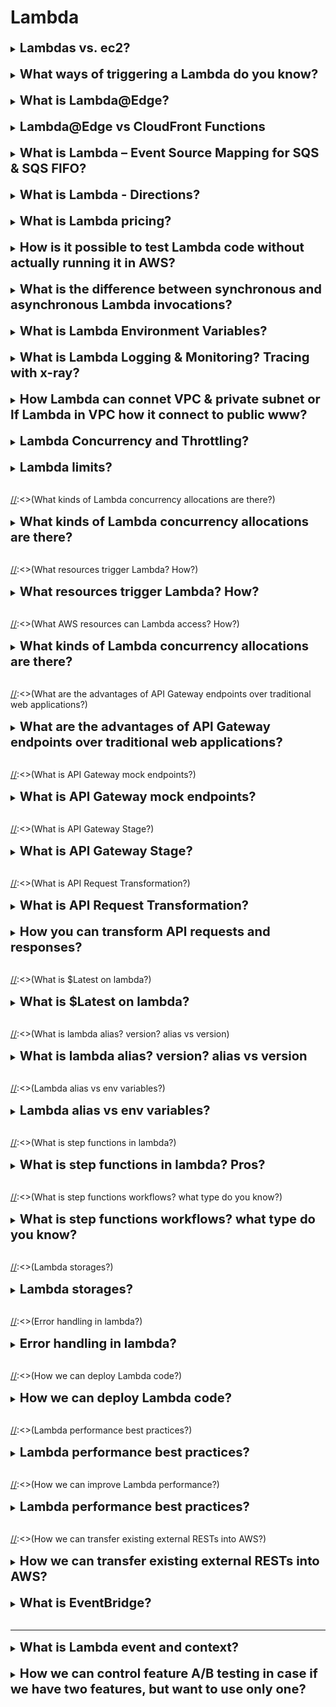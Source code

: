 <h1> Lambda </h1>

[//]:# (Lambdas vs. ec2)

<details>
    <summary>
        <b><big><big>
            Lambdas vs. ec2?
        </big></big></b>
    </summary>

Virtual functions - no servers to manage!
- Time limited - short executions
- Run on demand (lambda runs only when needed)
- Scaling is automated!
  (If necessary, you can configure automatic scalability)
- Integration with the entire range of AWS services.
- Integrated with many programming languages
- Easy monitoring using AWS CloudWatch.
- Easily get more resources for each feature (up to 10GB RAM!)
- Increasing RAM will also improve CPU and network performance!

</details>
<br>

[//]:# (What ways of triggering a Lambda do you know?)

<details>
    <summary>
        <b><big><big>
            What ways of triggering a Lambda do you know?
        </big></big></b>
    </summary>

Lambda functions can be activated in different ways:
- HTTP request
  (In this case, an HTTP request may contain several value headers.
  To do this, configure APL (application load balancer) which will convert
  ...?name=one&name=two --> {"name":["one,"two"]})
- uploading a new document to S3 (action, loading a specific file by mask, etc.)
- scheduled task (using EventBridge (for example once a minute))
- AWS Kinesis data stream
- Event Source Mapping for SQS & SQS FIFO
- notification from AWS SNS

</details>  
<br>

[//]:# (What is Lambda@Edge?)

<details>
    <summary>
        <b><big><big>
            What is Lambda@Edge?
        </big></big></b>
    </summary>

Lambda@Edge is a feature of Amazon CloudFront that allows you 
to run code closer to users of your application, 
which improves performance and reduces latency. 
It’s an extension of AWS Lambda that lets you deploy Python and Node.js 
functions at Amazon CloudFront edge locations.

- You can customize the content that your CloudFront distribution delivers 
to your end users.
- It allows you to run your code in response to events generated 
by the Amazon CloudFront content delivery network (CDN).
- You don’t have to provision or manage infrastructure in multiple locations 
around the world.
- It can automatically scale and run your code at AWS locations around the world.
- It supports a limited set of runtimes and features.

**Lambda@Edge can be used for various purposes such as website security,
real-time image transformation, intelligent bot mitigation,
search engine optimization, and more.**

For example, you can trigger a Lambda function 
to add HTTP security headers on all origin responses without 
having to modify your application code on your origin.

</details>
<br>

[//]:# (Lambda@Edge vs CloudFront Functions?)

<details>
    <summary>
        <b><big><big>
            Lambda@Edge vs CloudFront Functions
        </big></big></b>
    </summary>

In summary, CloudFront Functions are ideal for lightweight, 
short-running functions and are executed at the edge locations closest to the user. 

They are more suitable for simple request transformations. 
On the other hand, Lambda@Edge functions are more suitable 
for compute-intensive workloads and provide more features 
along with an increased execution time capability. 

They are executed at Regional Edge Locations in major AWS Regions.

</details>
<br>

[//]:# (What is Lambda – Event Source Mapping for SQS & SQS FIFO? Lambda event trigger)

<details>
    <summary>
        <b><big><big>
            What is Lambda – Event Source Mapping for SQS & SQS FIFO?
        </big></big></b>
    </summary>

Lambda allows you to automatically process a certain number of messages from SQS queues
and SQS FIFO.

In this case, Lambda will automatically scale when reading the message in batches (1-10) for
faster processing.
When an error occurs, messages are sent to the queue as individual items.
(There is also a setting for a dead-letter queue in case of failures (DLQ))
Lambda removes the message from the queue after successful processing.

Can be scaled:
- scales according to the number of active message groups.
- can create up to 60 copies per minute
- simultaneously process up to 1000 message packets per minute

</details>  
<br>

[//]:# (What is Lambda - Directions?)

<details>
    <summary>
        <b><big><big>
            What is Lambda - Directions?
        </big></big></b>
    </summary>

Lambda offers the ability to configure the direction (endpoints) for the function to work
(before sending the rest result to the client)

Works for asynchronous calls, offering to select scenarios for successful or failed activities.

You can choose the final exact one:
- SQS
- SNS
- another Lambda
- Bus Amazon EventBridge

</details>  
<br>

[//]:# (What is Lambda pricing?)

<details>
    <summary>
        <b><big><big>
            What is Lambda pricing?
        </big></big></b>
    </summary>

Payment for requests:
- The first million requests are free
- $0.20 per 1 million queries thereafter

Pay per duration: (in 1ms increments)
- 400,000 GB-seconds of computing time per month FREE (if 1GB of RAM is used)
- 3,200,000 seconds if the function uses 128 MB of RAM
- After that, 1 USD per 600,000 GB-seconds.

AWS Lambda is very cheap and very popular because of this

</details>
<br>

[//]:# (How is it possible to test Lambda code without actually running it in AWS?)

<details>
    <summary>
        <b><big><big>
            How is it possible to test Lambda code without actually running it in AWS?
        </big></big></b>
    </summary>

Using the AWS SAM Command Line Interface (CLI)
you can test locally and debug "step by step"
your serverless applications before uploading them to the AWS cloud

</details>
<br>

[//]:# (What is the difference between synchronous and asynchronous Lambda invocations?)

<details>
    <summary>
        <b><big><big>
            What is the difference between synchronous and asynchronous Lambda invocations?
        </big></big></b>
    </summary>

**With a synchronous** call, you wait for the function to process the event
and will return the response.

- Client sends request / SDK / CLI --(request)--> Lambda
- Client sends request / SDK / CLI <-(response)-- Lambda
  (Including if an error occurs. The client must handle it)

**When called asynchronously**, Lambda queues the event for processing.
If an error occurs, Lambda tries to retry the event

(1 minute wait 1 time 2 others (3 times in total))
There is a clear setting of actions for successful and unsuccessful execution

Asynchronous calls allow you to speed up request processing if you don't need to wait for the result
(example you need to iterate through 1000 files)

**How it works**:
When called asynchronously, any user request will return the expected 
result (for example 200)
EVEN IF the request actually caused an error. 
If an error occurs several times in a row, the system
will process the request and (for example, send an SQS message that something went wrong)

</details>
<br>

[//]:# (What is Lambda Environment Variables?)

<details>
    <summary>
        <b><big><big>
            What is Lambda Environment Variables?
        </big></big></b>
    </summary>

Lambda offers the ability to configure environment settings 
similar to the Postman implementation

It is possible to create variables of the key-value type (string type only)
And work with keys, and the lambda will independently substitute the specified values.

**How is it useful:**
- Customize function behavior without updating code
- Environment variables available to your code
- Lambda Service also adds its own system environment variables.
- Useful to store secret parameters (they are KMS encrypted)
  (Secrets can be encrypted with a Lambda service key or your own CMK.)

</details>  
<br>

[//]:# (What is Lambda Logging & Monitoring? Tracing with x-ray?)

<details>
    <summary>
        <b><big><big>
            What is Lambda Logging & Monitoring? Tracing with x-ray?
        </big></big></b>
    </summary>

Lambda allows you to track all your actions using monitors/logging/AWS X-Ray
- Calls, duration, concurrent executions
- Number of errors, success rates, throttles
- Asynchronous delivery failures
- Iteration speed (Kinesis and DynamoDB streams)

There are environment variables for X-Ray (they are enabled by default, 
but are handy to know):
- X_AMZN_TRACE_ID: Contains the trace header.
- AWS_XRAY_CONTEXT_MISSING: Defaults to LOG_ERROR.
- AWS_XRAY_DAEMON_ADDRESS: IP_ADDRESS of the X-Ray daemon:PORT

</details>  
<br>

[//]:# (How Lambda can connet VPC & private subnet 
or If Lambda in VPC how it connect to public www?)

<details>
    <summary>
        <b><big><big>
            How Lambda can connet VPC & private subnet 
            or If Lambda in VPC how it connect to public www?
        </big></big></b>
    </summary>

**If the lambda is outside the vpc (virtual private connection)**
- **She has access to the Internet, but does not have direct access to the VPC**
- Lambda must create ENI (Elastic Network Interface) in VPC subnets 
and connect through it
- To do this, the role **AWSLambdaVPCAccessExecutionRole** must be explicitly specified

It looks like this

Lambda ---> [(private subnet) ---> (ENI (Elastic Network Interface)) ---> (Destination (example S3)) ]

**If the lambda is in vpc and (virtual private connection)**
- **She DOES NOT have access to the Internet, but DOES have direct access to VPC components**
- Lambda can use 2 options
    - Use NAT which will use IGW (InternetGetWay)
      (In this case, IGW will be able to knock both outside (www) and into internal aws services)
    - **if you need private access to aws services** you can use VPC Endpoint to
      to knock on aws services privately

it looks like this

[(private subnet) Lambda <---> private s3] -> 
1) [] -> Nat -> IGW -> www (or) aws s3
2) [] -> private VPC endpoint -> aws s3


</details>  
<br>

[//]:# (Lambda Concurrency and Throttling? Cold Start?)

<details>
    <summary>
        <b><big><big>
            Lambda Concurrency and Throttling?
        </big></big></b>
    </summary>

Lambda allows you to call lambda processing for up to 1000 simultaneous executions.
- Each lambda function can limit the maximum number of treatments (=limit)
- Every call that goes beyond the limit will cause ("throttled")

**Lambda behavior when throttling**
- **When called synchronously** return ThrottleError - 429
- **For an asynchronous call** retry automatically after a while (maximum up to 6 hours)
  , then placement in DLQ

**What are the dangers of limits**

If you have three simultaneously running lambda functions and one of 
them receives input at once
1000 requests, then the remaining 2 functions will perform throttling 
until there are a thousand decrease. 
(REQUEST LIMITS VALID FOR ALL LAMBDA IN THE SUM)

**Cold start**

As in Java, when the first time the request is processed worse 
because you need to get resources the first time,
This situation can also arise in lambdas.
To combat this, lambdas have **provisioned concurrency**.
The lambda function is called in advance to prevent cold calling.
All settings are done via **Application Auto Scaling**

</details>  
<br>

[//]:# (Lambda limits?)

<details>
    <summary>
        <b><big><big>
            Lambda limits?
        </big></big></b>
    </summary>

Performance:
- Memory distribution: 128 MB – 10 GB (in 1 MB increments)
- Maximum execution time: 900 seconds (15 minutes)
- Environment Variables (4 KB)
- Disk capacity in the “function container” (in /tmp): 512 MB.
- Parallel executions: 1000 (can be increased)

Deployment:
- Lambda function deployment size (compressed ZIP file): 50 MB.
- Uncompressed deployment size (code + dependencies): 250 MB.
- You can use the /tmp directory to load other files at startup.
- Environment variables size: 4 KB.

</details>  
<br>

[//]:<>(What kinds of Lambda concurrency allocations are there?)

<details>
    <summary>
        <b><big><big>
            What kinds of Lambda concurrency allocations are there?
        </big></big></b>
    </summary>

Two types of concurrency control are available:

**Reserved parallelism** - reserved parallelism
guarantees the maximum number of concurrent instances for a function.
When a function has reserved concurrency, no other function
cannot exploit this parallelism.

**Provided parallelism**. - Provided parallelism
initializes the requested number of runtimes,
so that they are ready to immediately respond to calls to your function.

</details>
<br>

[//]:<>(What resources trigger Lambda? How?)

<details>
    <summary>
        <b><big><big>
            What resources trigger Lambda? How?
        </big></big></b>
    </summary>

Lambda, Api Gateway, DynamoDB, S3, SNS, SQS

By event

</details>
<br>

[//]:<>(What AWS resources can Lambda access? How?)

<details>
    <summary>
        <b><big><big>
            What kinds of Lambda concurrency allocations are there?
        </big></big></b>
    </summary>

Your Lambda functions can now access databases
Amazon RDS, Amazon Redshift data warehouses,
Amazon ElasticCache nodes and other endpoints,
which are only accessible from a specific VPC.

You must provide additional information about the VPC configuration,
such as VPC subnet IDs and security group IDs,
to allow Lambda functions to access resources in your Amazon VPC.

</details>
<br>

[//]:<>(What are the advantages of API Gateway endpoints over traditional web applications?)

<details>
    <summary>
        <b><big><big>
            What are the advantages of API Gateway endpoints over traditional web applications?
        </big></big></b>
    </summary>

Gateway API allows you to perform common API management tasks,
such as security, caching, throttling and monitoring.

Gateway API provides endpoints to your AWS applications

</details>
<br>

[//]:<>(What is API Gateway mock endpoints?)

<details>
    <summary>
        <b><big><big>
            What is API Gateway mock endpoints?
        </big></big></b>
    </summary>

Creation of mock endpoints for mock not crated rests

</details>
<br>

[//]:<>(What is API Gateway Stage?)

<details>
    <summary>
        <b><big><big>
            What is API Gateway Stage?
        </big></big></b>
    </summary>

stage -> этап

This is references in the lifecycle of the API using variables

This stage vars can be used to ref a specific backend endpoint
(e.g. Lambda function)

</details>
<br>

[//]:<>(What is API Request Transformation?)

<details>
    <summary>
        <b><big><big>
            What is API Request Transformation?
        </big></big></b>
    </summary>

We can dynamically transform request and response params by adding new params

Example of request 
    
    -- request-parameters '{"append:header.header1":"$context.reqId"}'

(this will add new header to requests)

Example of response

    -- response-parameters '{
    "500" : {"append:header.header1":"$context.reqId""}'

(this will add new header if backend returns 500 status code)

</details>
<br>

[//]:# (How you can transform API requests and responses)

<details>
    <summary>
        <b><big><big>
            How you can transform API requests and responses?
        </big></big></b>
    </summary>

- Using Request Transformation
- Parameter mapping
  (overwrite:path: "/sessions/${request.path.sessionId}/topics")

</details>
<br>

[//]:<>(What is $Latest on lambda?)

<details>
    <summary>
        <b><big><big>
            What is $Latest on lambda?
        </big></big></b>
    </summary>

This is alias for latest version on lambda code.
You also can use previous lambda version by using create alias function

</details>
<br>

[//]:<>(What is lambda alias? version? alias vs version)

<details>
    <summary>
        <b><big><big>
            What is lambda alias? version? alias vs version
        </big></big></b>
    </summary>

A lambda version is a snapshot of your Lambda function.
When you create a new lambda function, it is named as $LATEST.

A lambda alias at its simplest is a pointer to the lambda function’s version.
We can use aliases to point to any lambda version you specify.

**An alias is a pointer to a specific Lambda function version. 
Aliases will not be updated automatically**

</details>
<br>

[//]:<>(Lambda alias vs env variables?)

<details>
    <summary>
        <b><big><big>
            Lambda alias vs env variables?
        </big></big></b>
    </summary>

**Lambda** allows you to create aliases that are associated 
with a specific version of a function. 
They are not a method of changing the behavior of a particular function.

**Environment variables** can be used to change the behavior of a Lambda 
function without requiring you to update code and re-deploy the function.

</details>
<br>

[//]:<>(What is step functions in lambda?)

<details>
    <summary>
        <b><big><big>
            What is step functions in lambda? Pros?
        </big></big></b>
    </summary>

This is a chain of lambda functions that work in queue order.
It can be chained. But each step can consists of parallel steps

Pluses
- Visualize (you can see all steps)
- Automate (each step is triggered and tracked automatically)
- Logging

![img](https://d2908q01vomqb2.cloudfront.net/da4b9237bacccdf19c0760cab7aec4a8359010b0/2019/09/18/step-functions-map-example.png)

</details>
<br>

[//]:<>(What is step functions workflows? what type do you know?)

<details>
    <summary>
        <b><big><big>
            What is step functions workflows? what type do you know?
        </big></big></b>
    </summary>

Standard workflow
- Long-Running (may run for up to a year)
- At-Most-Once (task never executed once unless you specify retry actions)
- Non-Idempotent

Express Workflows
- Short-time (up to 5 min)
- At-Least-Once (for run mor than once)
- idempotent

Express can be
  - Synchronous express 
    - Wait until it completes
    - returns the result
    - (operations that are performed one at a time)
  - Asynchronous express
    - confirms that workflow has started
    - result can be found in cloudwatch
    - (operations don't depend on the completion and result)

</details>
<br>

[//]:<>(Lambda storages?)

<details>
    <summary>
        <b><big><big>
            Lambda storages? 
        </big></big></b>
    </summary>

|                | Native within lambda              |                           | External Storage Options     |                                     |
|----------------|-----------------------------------|---------------------------|------------------------------|-------------------------------------|
|                | /tmp                              | Lambda layer              | S3                           | EFS (elastic file system)           |
| Use case       | Temporary data                    | Library and SDK           | Persistent data              | Persistent data                     |
| Pluses         | the fastest                       |                           | best AWS service integration | best integration with other lambdas |
| Minuses        | cannot be shared between lambdas  |                           | slowest                      |                                     |
| Size           | 512 MB - 10 GB                    | 50 mb zipped 250 unzipped | Elastic                      | Elastic                             |
| Dynamic update | dynamic read/write                | updates require new layer | Store and retrieve           | dynamic read/write                  |
| Shared         | within env                        | across env                | across lambdas               | across env                          |


</details>
<br>

[//]:<>(Error handling in lambda?)

<details>
    <summary>
        <b><big><big>
            Error handling in lambda?
        </big></big></b>
    </summary>

- Auto retried system (2 times)
- Dead-letter queues (Lambda -> SQS or Lambda -> SNS)
  - only error msg
- Lambda Destinations (Lambda success -> SQS_1 or failure -> SQS_2) 

can be found in json (param: responsePayload:/errorMessage: "test")

</details>
<br>

[//]:<>(How we can deploy Lambda code?)

<details>
    <summary>
        <b><big><big>
            How we can deploy Lambda code?
        </big></big></b>
    </summary>

- by console
- .zip file achieve
  - Using the Lambda console
  - Using the AWS CLI
  - Using Amazon S3
- deployment package (you can create package by yourself and upload from PC)
    - up to 50 mb
    - if it more than 50 mb use S3
- Lambda layers 
  - can be shared between lambdas
  - best practise
- The CloudFormation
- Container images

</details>
<br>

[//]:<>(Lambda performance best practices?)

<details>
    <summary>
        <b><big><big>
            Lambda performance best practices?
        </big></big></b>
    </summary>

- See your memory and CPU
- Dependencies
- Only what you need

</details>
<br>

[//]:<>(How we can improve Lambda performance?)

<details>
    <summary>
        <b><big><big>
            Lambda performance best practices?
        </big></big></b>
    </summary>

- Increase the function memory allocation, 
  that will also increase the CPU allocation.
  (if function has CPU bound also)

</details>
<br>

[//]:<>(How we can transfer existing external RESTs into AWS?)

<details>
    <summary>
        <b><big><big>
            How we can transfer existing external RESTs into AWS?
        </big></big></b>
    </summary>

- create API Gateway (supports OpenAPI v2-v3)
- create lambdas
- connect rest in gateway into lambdas

</details>
<br>

[//]:# (What is EventBridge?)

<details>
    <summary>
        <b><big><big>
            What is EventBridge?
        </big></big></b>
    </summary>

EventBridge is a serverless service that uses events 
to connect application components together, 
making it easier for you to build scalable event-driven applications.

Part of Event-driven architecture

</details>  
<br>

---

[//]:# (What is Lambda event and context?)

<details>
    <summary>
        <b><big><big>
            What is Lambda event and context?
        </big></big></b>
    </summary>

Event is the data that's passed to the function upon execution.
- path
- httpMethod
- headers
- queryStringParameters
- body

Context's main role is to provide information about the current execution environment
* function_name – The name of the Lambda function.
* function_version – The version of the function.
* invoked_function_arn – The Amazon Resource Name (ARN) that's used to invoke the function. Indicates if the invoker specified a version number or alias.
* memory_limit_in_mb – The amount of memory that's allocated for the function.
* aws_request_id – The identifier of the invocation request.
* log_group_name – The log group for the function.
* log_stream_name – The log stream for the function instance.

</details>  
<br>

[//]:# (How we can control featute A/B testing in case if we have 2 features, but whant use only one?)

<details>
    <summary>
        <b><big><big>
            How we can control feature A/B testing in case if we have two features, but want to use only one?
        </big></big></b>
    </summary>

By adding an override to the feature and setting the identifier 
of the override to the engineer’s user ID, 
and setting the variation to Variation A, 
the engineer can ensure that Variation A 
is the only variation that appears when they hit the application’s endpoint. 

This is because overrides in Amazon CloudWatch Evidently 
allow you to specify a specific variation for a specific identifier,
which in this case is the engineer’s user ID.

</details>
<br>